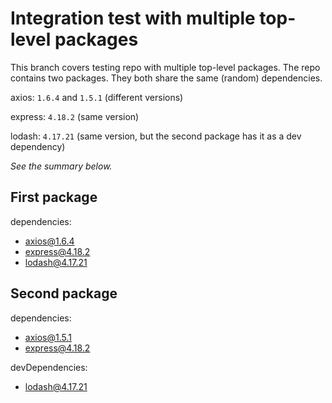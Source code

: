 # Integration test with multiple top-level packages

This branch covers testing repo with multiple top-level packages.
The repo contains two packages. They both share the same (random) dependencies.

axios: `1.6.4` and `1.5.1` (different versions)

express: `4.18.2` (same version)

lodash: `4.17.21` (same version, but the second package has it as a dev dependency)

_See the summary below._

## First package

dependencies:

- axios@1.6.4
- express@4.18.2
- lodash@4.17.21

## Second package

dependencies:

- axios@1.5.1
- express@4.18.2

devDependencies:

- lodash@4.17.21
